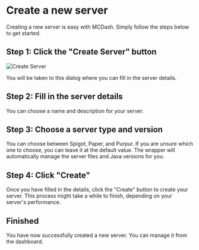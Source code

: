# Create a new server

Creating a new server is easy with MCDash. Simply follow the steps below to get started.

## Step 1: Click the "Create Server" button

![Create Server](/img/screenshots/wrapper/create.png)

You will be taken to this dialog where you can fill in the server details.

## Step 2: Fill in the server details

You can choose a name and description for your server.

## Step 3: Choose a server type and version

You can choose between Spigot, Paper, and Purpur. If you are unsure which one to choose, you can leave it at the default value.
The wrapper will automatically manage the server files and Java versions for you.

## Step 4: Click "Create"

Once you have filled in the details, click the "Create" button to create your server.
This process might take a while to finish, depending on your server's performance.

## Finished

You have now successfully created a new server. You can manage it from the dashboard.